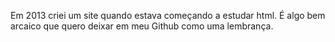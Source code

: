 Em 2013 criei um site quando estava começando a estudar html. É algo bem arcaico que quero deixar em meu Github como uma lembrança.